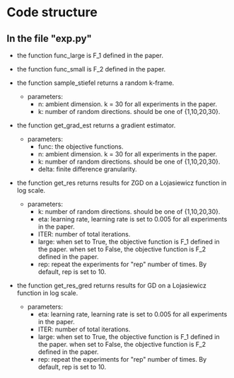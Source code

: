 
# Code structure 

## In the file "exp.py"

- the function func_large is F_1 defined in the paper.  
- the function func_small is F_2 defined in the paper.  
- the function sample_stiefel returns a random k-frame.  
  - parameters: 
    - n: ambient dimension. k = 30 for all experiments in the paper. 
    - k: number of random directions. should be one of {1,10,20,30}.
      
- the function get_grad_est returns a gradient estimator.  
  - parameters: 
    - func: the objective functions.
    - n: ambient dimension. k = 30 for all experiments in the paper.
    - k: number of random directions. should be one of {1,10,20,30}.
    - delta: finite difference granularity. 


- the function get_res returns results for ZGD on a Lojasiewicz function in log scale. 
  - parameters:
    - k: number of random directions. should be one of {1,10,20,30}.
    - eta: learning rate, learning rate is set to 0.005 for all experiments in the paper.
    - ITER: number of total iterations.
    - large: when set to True, the objective function is F_1 defined in the paper. when set to False, the objective function is F_2 defined in the paper.
    - rep: repeat the experiments for "rep" number of times. By default, rep is set to 10. 



- the function get_res_gred returns results for GD on a Lojasiewicz function in log scale.
  - parameters:
    - eta: learning rate, learning rate is set to 0.005 for all experiments in the paper.
    - ITER: number of total iterations.
    - large: when set to True, the objective function is F_1 defined in the paper. when set to False, the objective function is F_2 defined in the paper.
    - rep: repeat the experiments for "rep" number of times. By default, rep is set to 10. 


